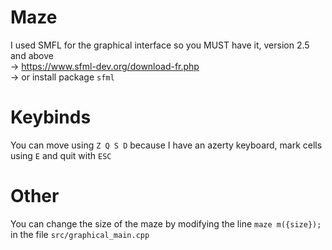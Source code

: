 # Maze
I used SMFL for the graphical interface so you MUST have it, version 2.5 and above\
-> https://www.sfml-dev.org/download-fr.php \
-> or install package `sfml`
# Keybinds
You can move using `Z Q S D` because I have an azerty keyboard, mark cells using `E` and quit with `ESC`
# Other
You can change the size of the maze by modifying the line `maze m({size});` in the file `src/graphical_main.cpp`
